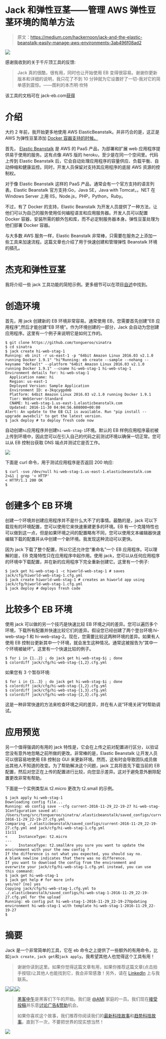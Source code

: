# Jack 和弹性豆茎——管理 AWS 弹性豆茎环境的简单方法

> 原文：<https://medium.com/hackernoon/jack-and-the-elastic-beanstalk-easily-manage-aws-environments-3ab496f08ad2>

![](img/bbd862711f266191dafd9f6333af443a.png)

感谢我收到的关于千斤顶工具的反馈:

> Jack 真的很酷，很有用，同时也让开始使用 EB 变得很容易。谢谢你更新版本和详细的说明，我只花了不到 10 分钟就为它设置好了一切-我对它的简单感到震惊。——图利的本杰明·坎特

该工具的文档可在 jack-eb.com[获得](http://jack-eb.com)

# 介绍

大约 2 年前，我开始更多地使用 AWS ElasticBeanstalk。并非巧合的是，这正是 AWS 为弹性豆茎添加 [Docker 容器支持的时候。](http://aws.amazon.com/blogs/aws/aws-elastic-beanstalk-for-docker/)

首先， [Elastic Beanstalk](http://aws.amazon.com/elasticbeanstalk/) 是 AWS 的 PaaS 产品，为部署和扩展 web 应用程序提供易于使用的服务。这有点像 AWS 版的 heroku，至少是在同一个空间里。代码上传到 Elastic Beanstalk 后，它会自动处理应用程序的容量供应、负载平衡、自动伸缩和健康监控。同时，开发人员保留对支持其应用程序的底层 AWS 资源的控制权。

对于像 Elastic Beanstalk 这样的 PaaS 产品，通常会有一个官方支持的语言列表。Elastic Beanstalk 官方支持:Go，Java SE，Java with Tomcat，。NET 在 Windows Server 上用 IIS，Node.js，PHP，Python，Ruby。

不过，有了 Docker 的支持，Elastic Beanstalk 为开发人员提供了一种方法，让他们可以为自己的服务使用任何编程语言和应用服务器。开发人员可以配置 Docker 容器，安装所需的额外包和库，而不必定制服务器本身。弹性豆茎处理为他们部署 Docker 容器。

与大多数 AWS 服务一样，Elastic Beanstalk 非常棒，只需要在服务之上添加一些工具来加速流程。这篇文章也介绍了用于快速创建和管理弹性 Beanstalk 环境的插孔。

# 杰克和弹性豆茎

我将介绍一些 jack 工具功能的简短示例。更多细节可以在项目[自述](https://github.com/tongueroo/jack)中找到。

# 创造环境

首先，用 jack 创建新的 EB 环境非常容易。通常使用 EB，您需要首先创建“EB 应用程序”,然后才能创建“EB 环境”。作为环境创建的一部分，Jack 会自动为您创建应用程序。这里有一个例子来说明它是如何工作的。

```
$ git clone https://github.com/tongueroo/sinatra
$ cd sinatra
$ jack create hi-web-stag-1
Running: eb init -r us-east-1 -p "64bit Amazon Linux 2016.03 v2.1.0 running Docker 1.9.1" "hi"Running: eb create --sample --nohang --keyname "default" --platform "64bit Amazon Linux 2016.03 v2.1.0 running Docker 1.9.1" --cname hi-web-stag-1 hi-web-stag-1
Environment details for: hi-web-stag-1
  Application name: hi
  Region: us-east-1
  Deployed Version: Sample Application
  Environment ID: e-3kqcygpdmb
  Platform: 64bit Amazon Linux 2016.03 v2.1.0 running Docker 1.9.1
  Tier: WebServer-Standard
  CNAME: hi-web-stag-1.us-east-1.elasticbeanstalk.com
  Updated: 2016-11-30 04:04:56.608000+00:00
Alert: An update to the EB CLI is available. Run "pip install --upgrade awsebcli" to get the latest version.
$ jack deploy # to deploy fresh code now
```

自动创建`hi`应用程序并创建`hi-web-stag-1`环境。默认的 EB 样例应用程序最初被上传到环境中，因此您可以在引入自己的代码之前测试环境以确保一切正常。您可以从 EB 控制台获取 DNS 端点并测试它是否工作。

![](img/ad7fc7673dc06e0de55eb52672644cab.png)

下面是 curl 命令，用于测试应用程序是否返回 200 响应:

```
$ curl -svo /dev/null hi-web-stag-1.us-east-1.elasticbeanstalk.com 2>&1 | grep '< HTTP'
< HTTP/1.1 200 OK
$
```

# 创建多个 EB 环境

创建一个环境并创建应用程序并不是什么大不了的事情。最酷的是，jack 可以下载现有的环境配置，您可以使用它来快速重建更多的环境。EB 有一个克隆特性也可以做到这一点，但是如果环境之间的配置略有不同，您可以使用文本编辑器快速编辑下载的配置并从中创建一个新环境。我发现这种流动可以更快。

因为 jack 下载了整个配置，所以它还允许您“重命名”一个 EB 应用程序。可以理解的是，EB 克隆特性只在应用程序中起作用。使用 jack，您可以从任何应用程序的环境中下载配置，并在新的应用程序下完全重新创建它。这里有一个例子:

```
$ jack get hi-web-stag-1 -c hiworld-web-stag-1 # saves jack/cfg/hiworld-web-stag-1.cfg.yml
$ jack create hiworld-web-stag-1 # creates an hiworld app using jack/cfg/hiworld-web-stag-1.cfg.yml
$ jack deploy # deploys fresh code
```

# 比较多个 EB 环境

使用 jack 可以做的另一个技巧是快速比较 EB 环境之间的差异。您可以遍历多个环境，下载所有配置并快速比较它们的差异。假设您已经创建了两个登台环境:hi-web-stag-1 和 hi-web-stag-2。现在，您需要比较这两种环境的差异。如果有人使用 EB 控制台更新其中一个环境，就会发生这种情况。通常这被报告为“其中一个环境被破坏”。这里有一个快速比较的例子。

```
$ for i in {1..2} ; do jack get hi-web-stag-$i ; done
$ colordiff jack/cfg/hi-web-stag-{1,2}.cfg.yml
```

如果您有 3 个暂存环境:

```
$ for i in {1..3} ; do jack get hi-web-stag-$i ; done
$ colordiff jack/cfg/hi-web-stag-{1,2}.cfg.yml
$ colordiff jack/cfg/hi-web-stag-{1,3}.cfg.yml
$ colordiff jack/cfg/hi-web-stag-{2,3}.cfg.yml
```

这是一种非常快速的方法来检查环境之间的差异，并在有人说“环境关闭”时帮助调试。

# 应用预览

另一个值得强调的有用的 jack 特性是，它会在上传之前对配置进行区分，以验证您没有意外地忽略之前所做的更改。非常棒的是，Elastic Beanstalk 让开发人员可以很容易地使用 EB 控制台 GUI 来更新环境。然而，这有时会导致团队成员做出其他人不知道的改变。为了帮助解决这个问题，jack 工具将首先下载当前的 EB 配置，然后对您正在上传的配置进行比较，向您显示差异。这对于避免意外删除配置更改非常有帮助。

下面是一个实例类型从 t2.micro 更改为 t2.small 的示例。

```
$ jack apply hi-web-stag-1
Downloading config file...
Running: eb config save --cfg current-2016-11-29_22-19-27 hi-web-stag-1Configuration saved at: /Users/tung/src/tongueroo/sinatra/.elasticbeanstalk/saved_configs/current-2016-11-29_22-19-27.cfg.yml
Comparing ./.elasticbeanstalk/saved_configs/current-2016-11-29_22-19-27.cfg.yml and jack/cfg/hi-web-stag-1.cfg.yml
11c11
<     InstanceType: t2.micro
---
>     InstanceType: t2.smallAre you sure you want to update the environment with your the new config ?
If the difference is not what you expected, you should say no.
A blank newline indicates that there was no difference.
If you want to download the config from the environment and
overwrite your jack/cfg/hi-web-stag-1.cfg.yml instead, you can use this command:
$ jack get hi-web-stag-1
$ jack get help # for more info
yes/no? [no] yes
Copying jack/cfg/hi-web-stag-1.cfg.yml to ./.elasticbeanstalk/saved_configs/hi-web-stag-1-2016-11-29_22-19-27.cfg.yml for the upload
Running: eb config put hi-web-stag-1-2016-11-29_22-19-27Updating environment hi-web-stag-1 with template hi-web-stag-1-2016-11-29_22-19-27
$
```

# 摘要

Jack 是一个非常简单的工具，它在 eb 命令之上提供了一些额外的有用命令，比如`jack create,` `jack get`和`jack apply`。我希望其他人也觉得这个工具有用！

> 谢谢你读到这里。如果你觉得这篇文章有用，如果你推荐这篇文章(点击拍手按钮)让其他人也能找到它，我会非常感激！另外，请在 [LinkedIn](https://www.linkedin.com/in/tongueroo/) 上与我联系。

[![](img/50ef4044ecd4e250b5d50f368b775d38.png)](http://bit.ly/HackernoonFB)[![](img/979d9a46439d5aebbdcdca574e21dc81.png)](https://goo.gl/k7XYbx)[![](img/2930ba6bd2c12218fdbbf7e02c8746ff.png)](https://goo.gl/4ofytp)

> [黑客中午](http://bit.ly/Hackernoon)是黑客们下午的开始。我们是 [@AMI](http://bit.ly/atAMIatAMI) 家庭的一员。我们现在[接受投稿](http://bit.ly/hackernoonsubmission)并乐意[讨论广告&赞助](mailto:partners@amipublications.com)机会。
> 
> 如果你喜欢这个故事，我们推荐你阅读我们的[最新科技故事](http://bit.ly/hackernoonlatestt)和[趋势科技故事](https://hackernoon.com/trending)。直到下一次，不要把世界的现实想当然！

![](img/be0ca55ba73a573dce11effb2ee80d56.png)